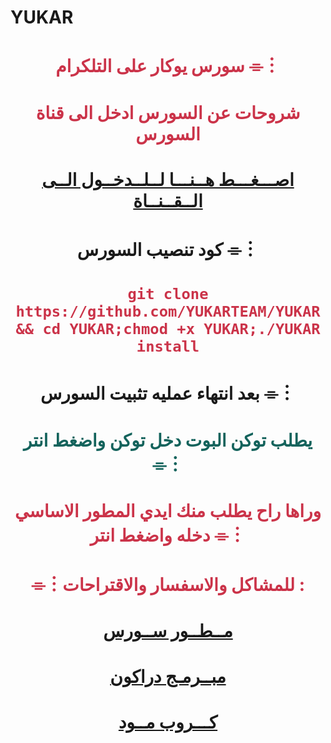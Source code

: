 
# YUKAR

# <p align="center" style="color:#cb3349" >سورس يوكار على التلكرام ⌯︙

# <p align="center" style="color:#cb3349" > شروحات عن السورس ادخل الى قناة السورس

# <p align="center" style="color:#cb3349" > [اصـــغـــط هــنـــا لــلــدخــول الــى الــقــنــاة](https://telegram.me/EUTUUU) <br>

# <p align="center"> كود تنصيب السورس ⌯︙

 # <p align="center" style="color:#cb3349" > ``git clone https://github.com/YUKARTEAM/YUKAR && cd YUKAR;chmod +x YUKAR;./YUKAR install``

# <p align="center"> بعد انتهاء عمليه تثبيت السورس ⌯︙

# <p align="center" style="color: #14635c;" >يطلب توكن البوت دخل توكن واضغط انتر ⌯︙

 

# <p align="center" style="color:#cb3349" > وراها راح يطلب منك ايدي المطور الاساسي دخله واضغط انتر ⌯︙

# <p align="center" style="color:#cb3349" > ⌯︙للمشاكل والاسفسار والاقتراحات :

  

# <p align="center" style="color:#cb3349" > [مــطــور ســورس](https://telegram.me/Q_G_B) <br>
 
 
 
# <p align="center" style="color:#cb3349" > [مبــرمـج دراكون](https://telegram.me/o_laii) <br>

  

  

# <p align="center" style="color:#cb3349" > [كـــروب  مــود](https://t.me/joinchat/c__s_K0-xrg0N2I6) <br>
